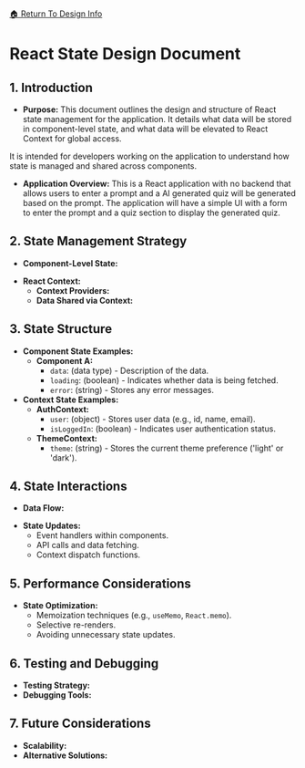 [ &#127968; Return To Design Info](../design_info.md)

# React State Design Document

## 1. Introduction
* **Purpose:** 
This document outlines the design and structure of React state management for the application. It details what data will be stored in component-level state, and what data will be elevated to React Context for global access.

It is intended for developers working on the application to understand how state is managed and shared across components.

* **Application Overview:** 
This is a React application with no backend that allows users to enter a prompt and a AI generated quiz will be generated based on the prompt. The application will have a simple UI with a form to enter the prompt and a quiz section to display the generated quiz.

## 2. State Management Strategy
* **Component-Level State:** 
<!-- Describe the type of data that will be managed within individual components using `useState` or `useReducer`. Provide examples. -->
* **React Context:** 
    <!-- Explain why React Context is being used and the benefits it provides in this application. -->
    * **Context Providers:** 
    <!-- List and describe the different Context Providers that will be used. -->
    * **Data Shared via Context:**  
    <!-- Detail the specific data points that will be stored within each Context. -->

## 3. State Structure
* **Component State Examples:**
    * **Component A:**
        * `data`: (data type) - Description of the data.
        * `loading`: (boolean) - Indicates whether data is being fetched.
        * `error`: (string) - Stores any error messages.
* **Context State Examples:**
    * **AuthContext:**
        * `user`: (object) - Stores user data (e.g., id, name, email).
        * `isLoggedIn`: (boolean) - Indicates user authentication status.
    * **ThemeContext:**
        * `theme`: (string) - Stores the current theme preference ('light' or 'dark').

## 4. State Interactions
* **Data Flow:** 
<!-- Illustrate the flow of data between components, Context Providers, and external data sources (e.g., APIs). -->
* **State Updates:**  
  <!-- Describe how state updates will be handled, including: -->
    * Event handlers within components.
    * API calls and data fetching.
    * Context dispatch functions.

## 5.  Performance Considerations
* **State Optimization:** 
  <!-- Discuss strategies for optimizing state management to ensure good performance. -->
    * Memoization techniques (e.g., `useMemo`, `React.memo`).
    * Selective re-renders.
    * Avoiding unnecessary state updates.

## 6.  Testing and Debugging
* **Testing Strategy:** 
  <!-- Briefly describe how the state management implementation will be tested. -->
* **Debugging Tools:**  
  <!-- Mention any tools or techniques that will be used for debugging state-related issues (e.g., React DevTools). -->

## 7. Future Considerations
* **Scalability:** 
  <!-- Discuss how the state management design can scale as the application grows. -->
* **Alternative Solutions:** 
  <!-- Briefly mention any alternative state management solutions that were considered (e.g., Redux, Zustand) and why they were not chosen. -->
